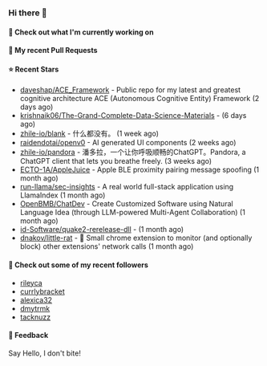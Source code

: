 ### Hi there 👋

#### 👷 Check out what I'm currently working on

#### 🔨 My recent Pull Requests


#### ⭐ Recent Stars

- [daveshap/ACE_Framework](https://github.com/daveshap/ACE_Framework) - Public repo for my latest and greatest cognitive architecture ACE (Autonomous Cognitive Entity) Framework (2 days ago)
- [krishnaik06/The-Grand-Complete-Data-Science-Materials](https://github.com/krishnaik06/The-Grand-Complete-Data-Science-Materials) -  (6 days ago)
- [zhile-io/blank](https://github.com/zhile-io/blank) - 什么都没有。 (1 week ago)
- [raidendotai/openv0](https://github.com/raidendotai/openv0) - AI generated UI components (2 weeks ago)
- [zhile-io/pandora](https://github.com/zhile-io/pandora) - 潘多拉，一个让你呼吸顺畅的ChatGPT。Pandora, a ChatGPT client that lets you breathe freely. (3 weeks ago)
- [ECTO-1A/AppleJuice](https://github.com/ECTO-1A/AppleJuice) - Apple BLE proximity pairing message spoofing (1 month ago)
- [run-llama/sec-insights](https://github.com/run-llama/sec-insights) - A real world full-stack application using LlamaIndex (1 month ago)
- [OpenBMB/ChatDev](https://github.com/OpenBMB/ChatDev) - Create Customized Software using Natural Language Idea (through LLM-powered Multi-Agent Collaboration) (1 month ago)
- [id-Software/quake2-rerelease-dll](https://github.com/id-Software/quake2-rerelease-dll) -  (1 month ago)
- [dnakov/little-rat](https://github.com/dnakov/little-rat) - 🐀 Small chrome extension to monitor (and optionally block) other extensions&#39; network calls (1 month ago)

#### 👯 Check out some of my recent followers

- [rileyca](https://github.com/rileyca)
- [currlybracket](https://github.com/currlybracket)
- [alexica32](https://github.com/alexica32)
- [dmytrmk](https://github.com/dmytrmk)
- [tacknuzz](https://github.com/tacknuzz)

#### 💬 Feedback

Say Hello, I don't bite!